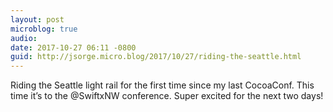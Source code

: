 ```yaml
---
layout: post
microblog: true
audio: 
date: 2017-10-27 06:11 -0800
guid: http://jsorge.micro.blog/2017/10/27/riding-the-seattle.html
---
```

Riding the Seattle light rail for the first time since my last CocoaConf. This time it’s to the @SwiftxNW conference. Super excited for the next two days!
